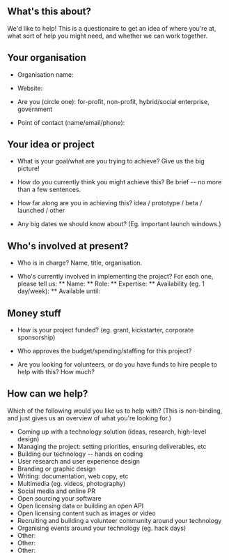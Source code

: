 ## What's this about?

We'd like to help!  This is a questionaire to get an idea of where
you're at, what sort of help you might need, and whether we can work
together.

## Your organisation

* Organisation name:

* Website:

* Are you (circle one): for-profit, non-profit, hybrid/social enterprise, government

* Point of contact (name/email/phone):

## Your idea or project

* What is your goal/what are you trying to achieve?  Give us the big
  picture!

* How do you currently think you might achieve this? Be brief -- no more
  than a few sentences.

* How far along are you in achieving this?  idea / prototype / beta / launched / other

* Any big dates we should know about? (Eg. important launch windows.)

## Who's involved at present?

* Who is in charge?  Name, title, organisation.

* Who's currently involved in implementing the project?  For each one, please tell us:
** Name:
** Role:
** Expertise:
** Availability (eg. 1 day/week):
** Available until:

## Money stuff

* How is your project funded?  (eg. grant, kickstarter, corporate sponsorship)

* Who approves the budget/spending/staffing for this project?

* Are you looking for volunteers, or do you have funds to hire people to
  help with this?  How much?

## How can we help?

Which of the following would you like us to help with? (This is
non-binding, and just gives us an overview of what you're looking
for.)

* Coming up with a technology solution (ideas, research, high-level design)
* Managing the project: setting priorities, ensuring deliverables, etc
* Building our technology -- hands on coding
* User research and user experience design
* Branding or graphic design
* Writing: documentation, web copy, etc
* Multimedia (eg. videos, photography)
* Social media and online PR
* Open sourcing your software
* Open licensing data or building an open API
* Open licensing content such as images or video
* Recruiting and building a volunteer community around your technology
* Organising events around your technology (eg. hack days)
* Other:
* Other:
* Other:
